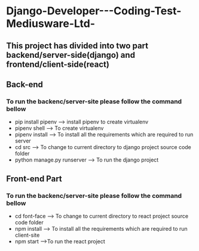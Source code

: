 # Django-Developer---Coding-Test-Mediusware-Ltd-
## This project has divided into two part   backend/server-side(django) and frontend/client-side(react)

## Back-end
### To run the backenc/server-site please follow the command bellow
* pip install pipenv  --> install pipenv to create virtualenv
* pipenv shell  --> To create virtualenv
* pipenv install --> To install all the requirements which are required to run server
* cd src  --> To change to current directory to django project source code folder
* python manage.py runserver --> To run the django project

## Front-end Part
### To run the backenc/server-site please follow the command bellow
* cd font-face --> To change to current directory to react project source code folder
* npm install --> To install all the requirements which are required to run client-site
* npm start -->To run the react project
